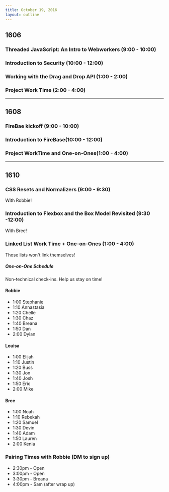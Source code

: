 ```yaml
---
title: October 19, 2016
layout: outline
---
```


## 1606

### Threaded JavaScript: An Intro to Webworkers (9:00 - 10:00)

### Introduction to Security (10:00 - 12:00)

### Working with the Drag and Drop API (1:00 - 2:00)

### Project Work Time (2:00 - 4:00)

***

## 1608

### FireBae kickoff (9:00 - 10:00)


### Introduction to FireBase(10:00 - 12:00)

### Project WorkTime and One-on-Ones(1:00 - 4:00)


***

## 1610

### CSS Resets and Normalizers (9:00 - 9:30)

With Robbie!

### Introduction to Flexbox and the Box Model Revisited (9:30 -12:00)

With Bree!

### Linked List Work Time + One-on-Ones (1:00 - 4:00)

Those lists won't link themselves!

##### One-on-One Schedule

Non-technical check-ins. Help us stay on time!

#### Robbie

- 1:00 Stephanie
- 1:10 Annastasia
- 1:20 Chelle
- 1:30 Chaz
- 1:40 Breana
- 1:50 Dan
- 2:00 Dylan

#### Louisa

- 1:00 Elijah
- 1:10 Justin
- 1:20 Buss
- 1:30 Jon
- 1:40 Josh
- 1:50 Eric
- 2:00 Mike

#### Bree

- 1:00 Noah
- 1:10 Rebekah
- 1:20 Samuel
- 1:30 Devin
- 1:40 Adam
- 1:50 Lauren
- 2:00 Kenia

### Pairing Times with Robbie (DM to sign up)

* 2:30pm - Open
* 3:00pm - Open
* 3:30pm - Breana
* 4:00pm - Sam (after wrap up)
